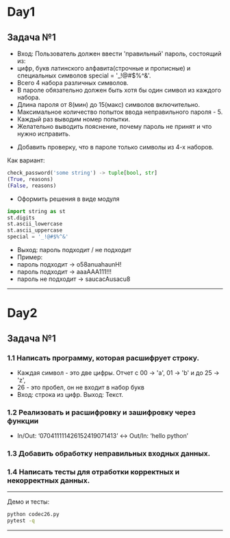 # Day1

## Задача №1
- Вход: Пользователь должен ввести 'правильный' пароль, состоящий из:
- цифр, букв латинского алфавита(строчные и прописные) и специальных символов  special = '_!@#$%^&'.
- Всего 4 набора различных символов.
- В пароле обязательно должен быть хотя бы один символ из каждого набора.
- Длина пароля от 8(мин) до 15(макс) символов включительно.
- Максимальное количество попыток ввода неправильного пароля - 5.
- Каждый раз выводим номер попытки.
- Желательно выводить пояснение, почему пароль не принят и что нужно исправить.

* Добавить проверку, что в пароле только символы из 4-х наборов.

Как вариант:
```python
check_password('some string') -> tuple[bool, str]
(True, reasons)
(False, reasons)
```
- Оформить решения в виде модуля
```python
import string as st
st.digits
st.ascii_lowercase
st.ascii_uppercase
special = '_!@#$%^&'
```
- Выход: пароль подходит / не подходит
- Пример:
- пароль подходит -> o58anuahaunH!
- пароль подходит -> aaaAAA111!!!
- пароль не подходит -> saucacAusacu8
---
# Day2
## Задача №1
### 1.1 Написать программу, которая расшифрует строку.
- Каждая символ - это две цифры. Отчет с 00 -> 'a', 01 -> 'b' и до 25 -> 'z',
- 26 - это пробел, он не входит в набор букв
- Вход: строка из цифр. Выход: Текст.

### 1.2 Реализовать и расшифровку и зашифровку через функции
- In/Out: ‘070411111426152419071413’ <-> Out/In: ‘hello python’

### 1.3 Добавить обработку неправильных входных данных.

### 1.4 Написать тесты для отработки корректных и некорректных данных.
---
Демо и тесты:

```bash
python codec26.py
pytest -q
```
---
